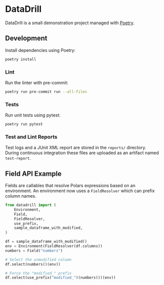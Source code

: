 # DataDrill

DataDrill is a small demonstration project managed with [Poetry](https://python-poetry.org/).

## Development

Install dependencies using Poetry:

```bash
poetry install
```

### Lint

Run the linter with pre-commit:

```bash
poetry run pre-commit run --all-files
```

### Tests

Run unit tests using pytest:

```bash
poetry run pytest
```

### Test and Lint Reports

Test logs and a JUnit XML report are stored in the `reports/` directory.
During continuous integration these files are uploaded as an artifact named
`test-report`.


## Field API Example

Fields are callables that resolve Polars expressions based on an environment.
An environment now uses a `FieldResolver` which can prefix column names.

```python
from datadrill import (
    Environment,
    Field,
    FieldResolver,
    use_prefix,
    sample_dataframe_with_modified,
)

df = sample_dataframe_with_modified()
env = Environment(FieldResolver(df.columns))
numbers = Field("numbers")

# Select the unmodified column
df.select(numbers()(env))

# Force the "modified_" prefix
df.select(use_prefix("modified_")(numbers())(env))
```
